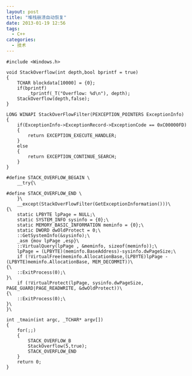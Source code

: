 ```yaml
---
layout: post
title: "堆栈崩溃自动恢复"
date: 2013-01-19 12:56
tags: 
  - C++
categories: 
  - 技术
---
```



    #include <Windows.h>
    
    void StackOverflow(int depth,bool bprintf = true)
    {
        TCHAR blockdata[10000] = {0};
        if(bprintf)
            _tprintf(_T("Overflow: %d\n"), depth);
        StackOverflow(depth,false);
    }
    
    LONG WINAPI StackOverFlowFilter(PEXCEPTION_POINTERS ExceptionInfo)
    {
        if(ExceptionInfo->ExceptionRecord->ExceptionCode == 0xC00000FD)
        {
            return EXCEPTION_EXECUTE_HANDLER;
        }
        else
        {
            return EXCEPTION_CONTINUE_SEARCH;
        }
    }
    
    #define STACK_OVERFLOW_BEGAIN \
        __try{\
    
    #define STACK_OVERFLOW_END \
        }\
        __except(StackOverFlowFilter(GetExceptionInformation()))\
    {\
        static LPBYTE lpPage = NULL;\
        static SYSTEM_INFO sysinfo = {0};\
        static MEMORY_BASIC_INFORMATION meminfo = {0};\
        static DWORD dwOldProtect = 0;\
        ::GetSystemInfo(&sysinfo);\
        _asm {mov lpPage ,esp}\
        ::VirtualQuery(lpPage , &meminfo, sizeof(meminfo));\
        lpPage = (LPBYTE)(meminfo.BaseAddress)-sysinfo.dwPageSize;\
        if (!VirtualFree(meminfo.AllocationBase,(LPBYTE)lpPage - (LPBYTE)meminfo.AllocationBase, MEM_DECOMMIT))\
    {\
        ::ExitProcess(0);\
    }\
        if (!VirtualProtect(lpPage, sysinfo.dwPageSize, PAGE_GUARD|PAGE_READWRITE, &dwOldProtect))\
    {\
        ::ExitProcess(0);\
    }\
    }\
    
    int _tmain(int argc, _TCHAR* argv[])
    {
        for(;;)
        {
            STACK_OVERFLOW_B
            StackOverflow(5,true);
            STACK_OVERFLOW_END 
        }    
        return 0;
    }

  
  

